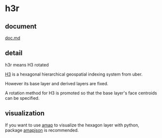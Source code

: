 # h3r

## document
[doc.md](doc.md)

## detail
h3r means H3 rotated

[H3](https://github.com/uber/h3) is a hexagonal hierarchical geospatial indexing system from uber.

However its base layer and derived layers are fixed.

A rotation method for H3 is promoted so that the base layer's face centroids can be specified.

## visualization
If you want to use [amap](https://ditu.amap.com/) to visualize the hexagon layer with python,
package [amapjson](https://github.com/wlbksy/amapjson) is recommended.
